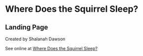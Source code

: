 # Where Does the Squirrel Sleep?
## Landing Page
Created by Shalanah Dawson

See online at [Where Does the Squirrel Sleep?](wheredoesthesquirrelsleep.com)
